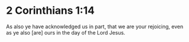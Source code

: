 # 2 Corinthians 1:14

As also ye have acknowledged us in part, that we are your rejoicing, even as ye also [are] ours in the day of the Lord Jesus.